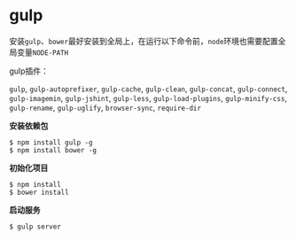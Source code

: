 # gulp

安装`gulp`、`bower`最好安装到全局上，在运行以下命令前，`node`环境也需要配置全局变量`NODE-PATH`

gulp插件：

`gulp`,
`gulp-autoprefixer`,
`gulp-cache`,
`gulp-clean`,
`gulp-concat`,
`gulp-connect`,
`gulp-imagemin`,
`gulp-jshint`,
`gulp-less`,
`gulp-load-plugins`,
`gulp-minify-css`,
`gulp-rename`,
`gulp-uglify`,
`browser-sync`,
`require-dir`

**安装依赖包**
```
$ npm install gulp -g
$ npm install bower -g
```
**初始化项目**
```
$ npm install
$ bower install
```
**启动服务**
```
$ gulp server
```
